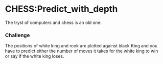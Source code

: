 # CHESS:Predict_with_depth

The tryst of computers and chess is an old one.

### Challenge
The positions of white king and rook are plotted against black King and you have to predict either the number of moves it takes for the white king to win or say if the white king loses.
